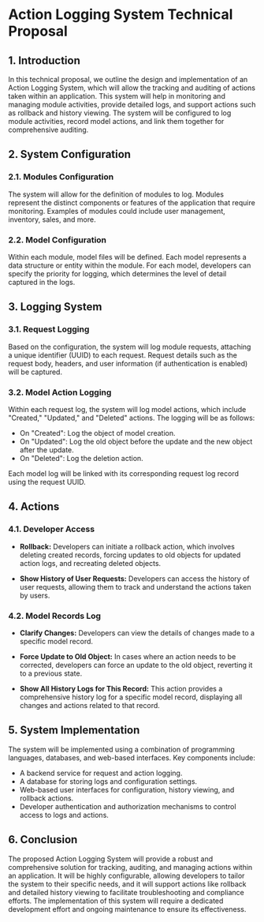 # Action Logging System Technical Proposal

## 1. Introduction

In this technical proposal, we outline the design and implementation of an Action Logging System, which will allow the tracking and auditing of actions taken within an application. This system will help in monitoring and managing module activities, provide detailed logs, and support actions such as rollback and history viewing. The system will be configured to log module activities, record model actions, and link them together for comprehensive auditing.

## 2. System Configuration

### 2.1. Modules Configuration

The system will allow for the definition of modules to log. Modules represent the distinct components or features of the application that require monitoring. Examples of modules could include user management, inventory, sales, and more.

### 2.2. Model Configuration

Within each module, model files will be defined. Each model represents a data structure or entity within the module. For each model, developers can specify the priority for logging, which determines the level of detail captured in the logs.

## 3. Logging System

### 3.1. Request Logging

Based on the configuration, the system will log module requests, attaching a unique identifier (UUID) to each request. Request details such as the request body, headers, and user information (if authentication is enabled) will be captured.

### 3.2. Model Action Logging

Within each request log, the system will log model actions, which include "Created," "Updated," and "Deleted" actions. The logging will be as follows:

- On "Created": Log the object of model creation.
- On "Updated": Log the old object before the update and the new object after the update.
- On "Deleted": Log the deletion action.

Each model log will be linked with its corresponding request log record using the request UUID.

## 4. Actions

### 4.1. Developer Access

- **Rollback:** Developers can initiate a rollback action, which involves deleting created records, forcing updates to old objects for updated action logs, and recreating deleted objects.

- **Show History of User Requests:** Developers can access the history of user requests, allowing them to track and understand the actions taken by users.

### 4.2. Model Records Log

- **Clarify Changes:** Developers can view the details of changes made to a specific model record.

- **Force Update to Old Object:** In cases where an action needs to be corrected, developers can force an update to the old object, reverting it to a previous state.

- **Show All History Logs for This Record:** This action provides a comprehensive history log for a specific model record, displaying all changes and actions related to that record.

## 5. System Implementation

The system will be implemented using a combination of programming languages, databases, and web-based interfaces. Key components include:

- A backend service for request and action logging.
- A database for storing logs and configuration settings.
- Web-based user interfaces for configuration, history viewing, and rollback actions.
- Developer authentication and authorization mechanisms to control access to logs and actions.

## 6. Conclusion

The proposed Action Logging System will provide a robust and comprehensive solution for tracking, auditing, and managing actions within an application. It will be highly configurable, allowing developers to tailor the system to their specific needs, and it will support actions like rollback and detailed history viewing to facilitate troubleshooting and compliance efforts. The implementation of this system will require a dedicated development effort and ongoing maintenance to ensure its effectiveness.
